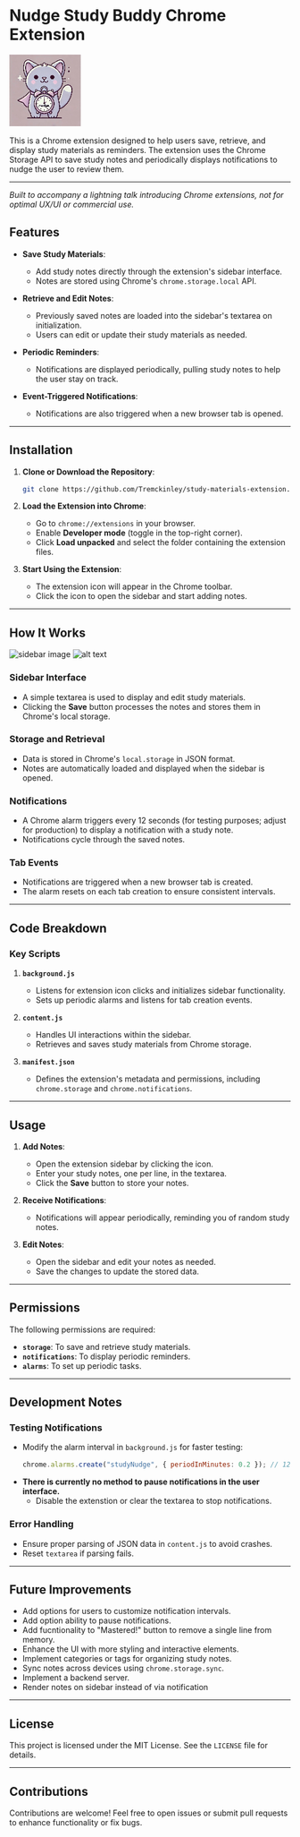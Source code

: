 # Nudge Study Buddy Chrome Extension
![exntion logo of a cat with a clock](./icons/nudge128.png)

This is a Chrome extension designed to help users save, retrieve, and display study materials as reminders. The extension uses the Chrome Storage API to save study notes and periodically displays notifications to nudge the user to review them.

---

*Built to accompany a lightning talk introducing Chrome extensions, not for optimal UX/UI or commercial use.*

## Features

- **Save Study Materials**:
  - Add study notes directly through the extension's sidebar interface.
  - Notes are stored using Chrome's `chrome.storage.local` API.

- **Retrieve and Edit Notes**:
  - Previously saved notes are loaded into the sidebar's textarea on initialization.
  - Users can edit or update their study materials as needed.

- **Periodic Reminders**:
  - Notifications are displayed periodically, pulling study notes to help the user stay on track.

- **Event-Triggered Notifications**:
  - Notifications are also triggered when a new browser tab is opened.

---

## Installation

1. **Clone or Download the Repository**:
   ```bash
   git clone https://github.com/Tremckinley/study-materials-extension.git
   ```

2. **Load the Extension into Chrome**:
   - Go to `chrome://extensions` in your browser.
   - Enable **Developer mode** (toggle in the top-right corner).
   - Click **Load unpacked** and select the folder containing the extension files.

3. **Start Using the Extension**:
   - The extension icon will appear in the Chrome toolbar.
   - Click the icon to open the sidebar and start adding notes.

---

## How It Works

![sidebar image](sideBar.png) ![alt text](notification.png)
### **Sidebar Interface**
- A simple textarea is used to display and edit study materials.
- Clicking the **Save** button processes the notes and stores them in Chrome's local storage.
### **Storage and Retrieval**
- Data is stored in Chrome's `local.storage` in JSON format.
- Notes are automatically loaded and displayed when the sidebar is opened.

### **Notifications**
- A Chrome alarm triggers every 12 seconds (for testing purposes; adjust for production) to display a notification with a study note.
- Notifications cycle through the saved notes.

### **Tab Events**
- Notifications are triggered when a new browser tab is created.
- The alarm resets on each tab creation to ensure consistent intervals.

---

## Code Breakdown

### **Key Scripts**

1. **`background.js`**
   - Listens for extension icon clicks and initializes sidebar functionality.
   - Sets up periodic alarms and listens for tab creation events.

2. **`content.js`**
   - Handles UI interactions within the sidebar.
   - Retrieves and saves study materials from Chrome storage.

3. **`manifest.json`**
   - Defines the extension's metadata and permissions, including `chrome.storage` and `chrome.notifications`.

---

## Usage

1. **Add Notes**:
   - Open the extension sidebar by clicking the icon.
   - Enter your study notes, one per line, in the textarea.
   - Click the **Save** button to store your notes.

2. **Receive Notifications**:
   - Notifications will appear periodically, reminding you of random study notes.

3. **Edit Notes**:
   - Open the sidebar and edit your notes as needed.
   - Save the changes to update the stored data.

---

## Permissions

The following permissions are required:

- **`storage`**: To save and retrieve study materials.
- **`notifications`**: To display periodic reminders.
- **`alarms`**: To set up periodic tasks.

---

## Development Notes

### **Testing Notifications**
- Modify the alarm interval in `background.js` for faster testing:
  ```javascript
  chrome.alarms.create("studyNudge", { periodInMinutes: 0.2 }); // 12 seconds for testing
  ```
- **There is currently no method to pause notifications in the user interface.**
    - Disable the extenstion or clear the textarea to stop notifications.

### **Error Handling**
- Ensure proper parsing of JSON data in `content.js` to avoid crashes.
- Reset `textarea` if parsing fails.

---

## Future Improvements

- Add options for users to customize notification intervals.
- Add option ability to pause notifications.
- Add fucntionality to "Mastered!" button to remove a single line from memory.
- Enhance the UI with more styling and interactive elements.
- Implement categories or tags for organizing study notes.
- Sync notes across devices using `chrome.storage.sync`.
- Implement a backend server.
- Render notes on sidebar instead of via notification

---

## License

This project is licensed under the MIT License. See the `LICENSE` file for details.

---

## Contributions

Contributions are welcome! Feel free to open issues or submit pull requests to enhance functionality or fix bugs.

